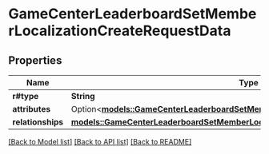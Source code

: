 # GameCenterLeaderboardSetMemberLocalizationCreateRequestData

## Properties

Name | Type | Description | Notes
------------ | ------------- | ------------- | -------------
**r#type** | **String** |  | 
**attributes** | Option<[**models::GameCenterLeaderboardSetMemberLocalizationAttributes**](GameCenterLeaderboardSetMemberLocalization_attributes.md)> |  | [optional]
**relationships** | [**models::GameCenterLeaderboardSetMemberLocalizationCreateRequestDataRelationships**](GameCenterLeaderboardSetMemberLocalizationCreateRequest_data_relationships.md) |  | 

[[Back to Model list]](../README.md#documentation-for-models) [[Back to API list]](../README.md#documentation-for-api-endpoints) [[Back to README]](../README.md)


